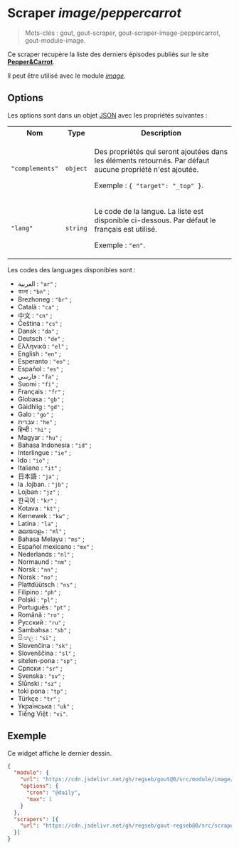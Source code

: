 # Scraper _image/peppercarrot_

> Mots-clés : gout, gout-scraper, gout-scraper-image-peppercarrot,
> gout-module-image.

Ce scraper recupère la liste des derniers épisodes publiés sur le site
[**Pepper&Carrot**](https://www.peppercarrot.com/).

Il peut être utilisé avec le module
[_image_](https://github.com/regseb/gout/tree/HEAD/src/module/image#readme).

## Options

Les options sont dans un objet
[JSON](https://www.json.org/json-fr.html "JavaScript Object Notation") avec les
propriétés suivantes :

<table>
  <tr>
    <th>Nom</th>
    <th>Type</th>
    <th>Description</th>
  </tr>
  <tr>
    <td><code>"complements"</code></td>
    <td><code>object</code></td>
    <td>
      <p>
        Des propriétés qui seront ajoutées dans les éléments retournés. Par
        défaut aucune propriété n'est ajoutée.
      </p>
      <p>
        Exemple : <code>{ "target": "_top" }</code>.
      </p>
    </td>
  </tr>
  <tr>
    <td><code>"lang"</code></td>
    <td><code>string</code></td>
    <td>
      <p>
        Le code de la langue. La liste est disponible ci-dessous. Par défaut le
        français est utilisé.
      </p>
      <p>
        Exemple : <code>"en"</code>.
      </p>
    </td>
  </tr>
</table>

Les codes des languages disponibles sont :

<!--
console.log(Array.from(document.querySelectorAll(".langmenu a"))
                 .map((a) => {
    return `- ${a.title.slice(0, a.title.indexOf(" ("))} : ` +
           `\`"${a.href.slice(29, -1)}"\` ;`;
}).join("\n"));
-->

- العربية : `"ar"` ;
- বাংলা : `"bn"` ;
- Brezhoneg : `"br"` ;
- Català : `"ca"` ;
- 中文 : `"cn"` ;
- Čeština : `"cs"` ;
- Dansk : `"da"` ;
- Deutsch : `"de"` ;
- Ελληνικά : `"el"` ;
- English : `"en"` ;
- Esperanto : `"eo"` ;
- Español : `"es"` ;
- فارسی : `"fa"` ;
- Suomi : `"fi"` ;
- Français : `"fr"` ;
- Globasa : `"gb"` ;
- Gàidhlig : `"gd"` ;
- Galo : `"go"` ;
- עברית : `"he"` ;
- हिन्दी : `"hi"` ;
- Magyar : `"hu"` ;
- Bahasa Indonesia : `"id"` ;
- Interlingue : `"ie"` ;
- Ido : `"io"` ;
- Italiano : `"it"` ;
- 日本語 : `"ja"` ;
- la .lojban. : `"jb"` ;
- Lojban : `"jz"` ;
- 한국어 : `"kr"` ;
- Kotava : `"kt"` ;
- Kernewek : `"kw"` ;
- Latina : `"la"` ;
- മലയാളം : `"ml"` ;
- Bahasa Melayu : `"ms"` ;
- Español mexicano : `"mx"` ;
- Nederlands : `"nl"` ;
- Normaund : `"nm"` ;
- Norsk : `"nn"` ;
- Norsk : `"no"` ;
- Plattdüütsch : `"ns"` ;
- Filipino : `"ph"` ;
- Polski : `"pl"` ;
- Português : `"pt"` ;
- Română : `"ro"` ;
- Русский : `"ru"` ;
- Sambahsa : `"sb"` ;
- සිංහල : `"si"` ;
- Slovenčina : `"sk"` ;
- Slovenščina : `"sl"` ;
- sitelen-pona : `"sp"` ;
- Српски : `"sr"` ;
- Svenska : `"sv"` ;
- Ślůnski : `"sz"` ;
- toki pona : `"tp"` ;
- Türkçe : `"tr"` ;
- Українська : `"uk"` ;
- Tiếng Việt : `"vi"`.

## Exemple

Ce widget affiche le dernier dessin.

```JSON
{
  "module": {
    "url": "https://cdn.jsdelivr.net/gh/regseb/gout@0/src/module/image/image.js",
    "options": {
      "cron": "@daily",
      "max": 1
    }
  },
  "scrapers": [{
    "url": "https://cdn.jsdelivr.net/gh/regseb/gout-regseb@0/src/scraper/image/peppercarrot/peppercarrot.js"
  }]
}
```
